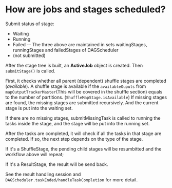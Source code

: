 # How are jobs and stages scheduled?

Submit status of stage:
* Waiting
* Running
* Failed -- The three above are maintained in sets waitingStages, runningStages and failedStages of DAGScheduler
* (not submitted)

After the stage tree is built, an **ActiveJob** object is created. Then `submitStage()` is called.

First, it checks whether all parent (dependent) shuffle stages are completed (*available*). 
A shuffle stage is available if the `availableOuputs` from `mapOutputTrackerMaster`(This will be covered in the shuffle section) equals to the number of partitions. (`ShuffleMapStage.isAvailable`)
If missing stages are found, the missing stages are submitted recursively. And the current stage is put into the waiting set.

If there are no missing stages, submitMissingTask is called to running the tasks inside the stage, and the stage will be put into the running set.

After the tasks are completed, it will check if all the tasks in that stage are completed. If so, the next step depends on the type of the stage.

If it's a ShuffleStage, the pending child stages will be resumbitted and the workflow above will repeat;

If it's a ResultStage, the result will be send back.

See the result handling session and `DAGScheduler.taskEnded/handleTaskCompletion` for more detail.